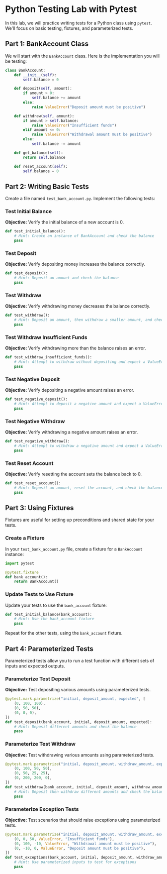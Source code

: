# Python Testing Lab with Pytest

In this lab, we will practice writing tests for a Python class using `pytest`. We'll focus on basic testing, fixtures, and parameterized tests.

## Part 1: BankAccount Class

We will start with the `BankAccount` class. Here is the implementation you will be testing:

```python
class BankAccount:
    def __init__(self):
        self.balance = 0

    def deposit(self, amount):
        if amount > 0:
            self.balance += amount
        else:
            raise ValueError("Deposit amount must be positive")

    def withdraw(self, amount):
        if amount > self.balance:
            raise ValueError("Insufficient funds")
        elif amount <= 0:
            raise ValueError("Withdrawal amount must be positive")
        else:
            self.balance -= amount

    def get_balance(self):
        return self.balance

    def reset_account(self):
        self.balance = 0
```

## Part 2: Writing Basic Tests

Create a file named `test_bank_account.py`. Implement the following tests:

### Test Initial Balance

**Objective:** Verify the initial balance of a new account is 0.

```python
def test_initial_balance():
    # Hint: Create an instance of BankAccount and check the balance
    pass
```

### Test Deposit

**Objective:** Verify depositing money increases the balance correctly.

```python
def test_deposit():
    # Hint: Deposit an amount and check the balance
    pass
```

### Test Withdraw

**Objective:** Verify withdrawing money decreases the balance correctly.

```python
def test_withdraw():
    # Hint: Deposit an amount, then withdraw a smaller amount, and check the balance
    pass
```

### Test Withdraw Insufficient Funds

**Objective:** Verify withdrawing more than the balance raises an error.

```python
def test_withdraw_insufficient_funds():
    # Hint: Attempt to withdraw without depositing and expect a ValueError
    pass
```

### Test Negative Deposit

**Objective:** Verify depositing a negative amount raises an error.

```python
def test_negative_deposit():
    # Hint: Attempt to deposit a negative amount and expect a ValueError
    pass
```

### Test Negative Withdraw

**Objective:** Verify withdrawing a negative amount raises an error.

```python
def test_negative_withdraw():
    # Hint: Attempt to withdraw a negative amount and expect a ValueError
    pass
```

### Test Reset Account

**Objective:** Verify resetting the account sets the balance back to 0.

```python
def test_reset_account():
    # Hint: Deposit an amount, reset the account, and check the balance
    pass
```

## Part 3: Using Fixtures

Fixtures are useful for setting up preconditions and shared state for your tests.

### Create a Fixture

In your `test_bank_account.py` file, create a fixture for a `BankAccount` instance:

```python
import pytest

@pytest.fixture
def bank_account():
    return BankAccount()
```

### Update Tests to Use Fixture

Update your tests to use the `bank_account` fixture:

```python
def test_initial_balance(bank_account):
    # Hint: Use the bank_account fixture
    pass
```

Repeat for the other tests, using the `bank_account` fixture.

## Part 4: Parameterized Tests

Parameterized tests allow you to run a test function with different sets of inputs and expected outputs.

### Parameterize Test Deposit

**Objective:** Test depositing various amounts using parameterized tests.

```python
@pytest.mark.parametrize("initial, deposit_amount, expected", [
    (0, 100, 100),
    (0, 50, 50),
    (0, 0, 0),
])
def test_deposit(bank_account, initial, deposit_amount, expected):
    # Hint: Deposit different amounts and check the balance
    pass
```

### Parameterize Test Withdraw

**Objective:** Test withdrawing various amounts using parameterized tests.

```python
@pytest.mark.parametrize("initial, deposit_amount, withdraw_amount, expected", [
    (0, 100, 50, 50),
    (0, 50, 25, 25),
    (0, 200, 200, 0),
])
def test_withdraw(bank_account, initial, deposit_amount, withdraw_amount, expected):
    # Hint: Deposit then withdraw different amounts and check the balance
    pass
```

### Parameterize Exception Tests

**Objective:** Test scenarios that should raise exceptions using parameterized tests.

```python
@pytest.mark.parametrize("initial, deposit_amount, withdraw_amount, exception, message", [
    (0, 0, 50, ValueError, "Insufficient funds"),
    (0, 100, -10, ValueError, "Withdrawal amount must be positive"),
    (0, -10, 0, ValueError, "Deposit amount must be positive"),
])
def test_exceptions(bank_account, initial, deposit_amount, withdraw_amount, exception, message):
    # Hint: Use parameterized inputs to test for exceptions
    pass
```
